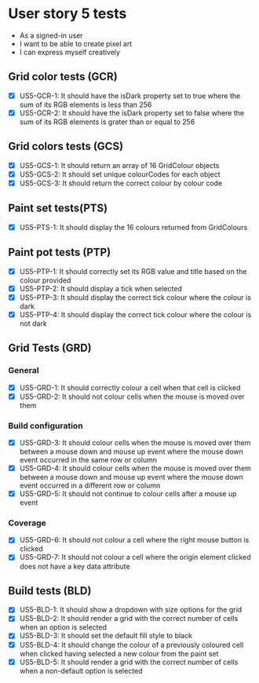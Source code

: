 # User story 5 tests

- As a signed-in user
- I want to be able to create pixel art
- I can express myself creatively

## Grid color tests (GCR)

- [x] US5-GCR-1: It should have the isDark property set to true where the sum of its RGB elements is less than 256
- [x] US5-GCR-2: It should have the isDark property set to false where the sum of its RGB elements is grater than or equal to 256

## Grid colors tests (GCS)

- [x] US5-GCS-1: It should return an array of 16 GridColour objects
- [x] US5-GCS-2: It should set unique colourCodes for each object
- [x] US5-GCS-3: It should return the correct colour by colour code

## Paint set tests(PTS)

- [x] US5-PTS-1: It should display the 16 colours returned from GridColours

## Paint pot tests (PTP)

- [x] US5-PTP-1: It should correctly set its RGB value and title based on the colour provided
- [x] US5-PTP-2: It should display a tick when selected
- [x] US5-PTP-3: It should display the correct tick colour where the colour is dark
- [x] US5-PTP-4: It should display the correct tick colour where the colour is not dark

## Grid Tests (GRD)

### General

- [x] US5-GRD-1: It should correctly colour a cell when that cell is clicked
- [x] US5-GRD-2: It should not colour cells when the mouse is moved over them

### Build configuration

- [x] US5-GRD-3: It should colour cells when the mouse is moved over them between a mouse down and mouse up event where the mouse down event occurred in the same row or column
- [x] US5-GRD-4: It should colour cells when the mouse is moved over them between a mouse down and mouse up event where the mouse down event occurred in a different row or column
- [x] US5-GRD-5: It should not continue to colour cells after a mouse up event

### Coverage

- [x] US5-GRD-6: It should not colour a cell where the right mouse button is clicked
- [x] US5-GRD-7: It should not colour a cell where the origin element clicked does not have a key data attribute

## Build tests (BLD)

- [x] US5-BLD-1: It should show a dropdown with size options for the grid
- [x] US5-BLD-2: It should render a grid with the correct number of cells when an option is selected
- [x] US5-BLD-3: It should set the default fill style to black
- [x] US5-BLD-4: It should change the colour of a previously coloured cell when clicked having selected a new colour from the paint set
- [x] US5-BLD-5: It should render a grid with the correct number of cells when a non-default option is selected
